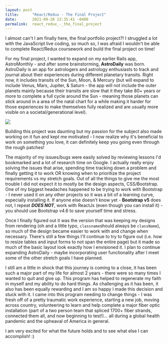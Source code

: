 ```yaml
---
layout: post
title:      "React/Redux - The Final Project"
date:       2021-09-28 13:35:41 -0400
permalink:  react_redux_-_the_final_project
---
```


I almost can't I am finally here, the final portfolio project?! I struggled a lot with the JavaScript live coding, so much so, I was afraid I wouldn't be able to complete React/Redux coursework and build the final project on time!

For my final project, I wanted to expand on my earlier Rails app, AstroMonthly - and after some brainstorming, <b>AstroDaily</b> was born. AstroDaily is an app for astrologers and astrology enthusiasts to track and journal about their experiences during different planetary transits. Right now, it includes transits of the Sun, Moon, & Mercury (but will expand to include Venus, Mars, Jupiter, & Saturn - the app will not include the outer planets mainly because their transits are slow that it they take 80+ years or more to complete a full cycle around the Sun - meaning those planets can stick around in a area of the natal chart for a while making it harder for those experiences to make themselves fully realized and are usually more visible on a societal/generational level).

![](https://i.imgur.com/Fr6TMRz.png)

Building this project was daunting but my passion for the subject also made working on it fun and kept me motivated - I now realize why it's beneficial to work on something you love, it can definitely keep you going even through the rough patches!

The majority of my issues/bugs were easily solved by reviewing lessons I'd bookmarked and a lot of research time on Google. I actually really enjoy solving the issues that arise, spending time tracking down a problem and finally getting it to work OR knowing when to prioritize the project requirements vs my stretch goals. Out of all the things to give me the most trouble I did not expect it to mostly be the design aspects, CSS/Bootstrap. One of my biggest headaches happened to be trying to work with Bootstrap - I never used it on any other projects so it was a bit of a learning curve, especially installing it. If anyone else doesn't know yet - <b>Bootstrap v5</b> does not, I repeat <b>*DOES NOT*</b>, work with ReactJs (even though you can install it) - you should use Bootstrap v4.6 to save yourself time and stress. 

Once I finally figured out it was the version that was keeping my designs from rendering (oh and a little typo, `classname`should always be `className`), so much of the design became easier to work with and change when necessary. There's still a few things I'll continue to try to figure out (i.e. how to resize tables and input forms to not span the entire page) but it made so much of the basic layout look exactly how I envisioned it. I plan to continue expanding AstroDaily - maybe incorporating user functionality after I meet some of the other stretch goals I have planned. 

I still am a little in shock that this journey is coming to a close, it has been such a major part of my life for almost 2 years - there were so many times I wanted to quit and give up. This program has helped to regenerate my faith in myself and my ability to do hard things. As challenging as it has been, it also has been equally rewarding and I am so happy I made this decision and stuck with it. I came into this program needing to change things - I was fresh off of a pretty traumatic work experience, starting a new job, moving across country, volunteering to learn and help complete a major fiber optic installation (part of a two person team that spliced 1700+ fiber strands, connected them all, and now beginning to test!)... all during a global health pandemic and the upheaval of America in general.

I am very excited for what the future holds and to see what else I can accomplish! :)
